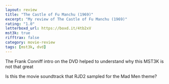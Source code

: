 ```yaml
---
layout: review
title: "The Castle of Fu Manchu (1969)"
excerpt: "My review of The Castle of Fu Manchu (1969)"
rating: "1.0"
letterboxd_url: https://boxd.it/4tb2xV
mst3k: true
rifftrax: false
category: movie-review
tags: [mst3k, dvd]
---
```


The Frank Conniff intro on the DVD helped to understand why this MST3K is not that great

Is this the movie soundtrack that RJD2 sampled for the Mad Men theme?
